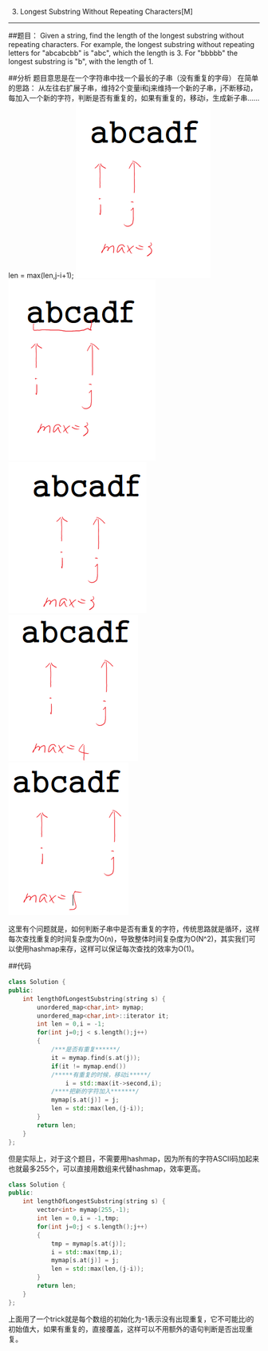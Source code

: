 003. Longest Substring Without Repeating Characters[M]
---
##题目：
Given a string, find the length of the longest substring without repeating characters. For example, the longest substring without repeating letters for "abcabcbb" is "abc", which the length is 3. For "bbbbb" the longest substring is "b", with the length of 1.

##分析
题目意思是在一个字符串中找一个最长的子串（没有重复的字母）
在简单的思路：
从左往右扩展子串，维持2个变量i和j来维持一个新的子串，j不断移动，每加入一个新的字符，判断是否有重复的，如果有重复的，移动i，生成新子串……
len = max(len,j-i+1);
![Alt text](./1459857033836.png)
![Alt text](./1459857050765.png)
![Alt text](./1459857109997.png)
![Alt text](./1459857137766.png)
![Alt text](./1459857157171.png)



这里有个问题就是，如何判断子串中是否有重复的字符，传统思路就是循环，这样每次查找重复的时间复杂度为O(n)，导致整体时间复杂度为O(N^2)，其实我们可以使用hashmap来存，这样可以保证每次查找的效率为O(1)。

##代码
```c++
class Solution {
public:
    int lengthOfLongestSubstring(string s) {
        unordered_map<char,int> mymap;
        unordered_map<char,int>::iterator it;
        int len = 0,i = -1;
        for(int j=0;j < s.length();j++)
        {
		    /***是否有重复******/
            it = mymap.find(s.at(j));
            if(it != mymap.end())
            /*****有重复的时候，移动i*****/
                i = std::max(it->second,i);
            /****把新的字符加入*******/
            mymap[s.at(j)] = j;
            len = std::max(len,(j-i));
        }
        return len;
    }
};
```

但是实际上，对于这个题目，不需要用hashmap，因为所有的字符ASCII码加起来也就最多255个，可以直接用数组来代替hashmap，效率更高。
```c++
class Solution {
public:
    int lengthOfLongestSubstring(string s) {
        vector<int> mymap(255,-1);
        int len = 0,i = -1,tmp;
        for(int j=0;j < s.length();j++)
        {
            tmp = mymap[s.at(j)];
            i = std::max(tmp,i);
            mymap[s.at(j)] = j;
            len = std::max(len,(j-i));
        }
        return len;
    }
};
```
上面用了一个trick就是每个数组的初始化为-1表示没有出现重复，它不可能比i的初始值大，如果有重复的，直接覆盖，这样可以不用额外的语句判断是否出现重复。

